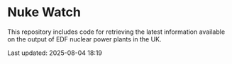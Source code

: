 # Nuke Watch

This repository includes code for retrieving the latest information available on the output of EDF nuclear power plants in the UK.

Last updated: 2025-08-04 18:19